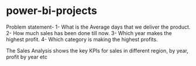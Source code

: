 # power-bi-projects
Problem statement- 1- What is the Average days that we deliver the product.
2- How much sales has been done till now.
3- Which year makes the highest profit.
4- Which category is making the highest profits.

The Sales Analysis shows the key KPIs for sales in different region, by year, profit by year etc
